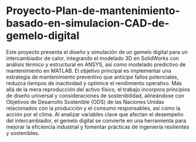 # Proyecto-Plan-de-mantenimiento-basado-en-simulacion-CAD-de-gemelo-digital
Este proyecto presenta el diseño y simulación de un gemelo digital para un intercambiador de calor, integrando el modelado 3D en SolidWorks con análisis térmico y estructural en ANSYS, así como modelado predictivo de mantenimiento en MATLAB. El objetivo principal es implementar una estrategia de mantenimiento preventivo que anticipe fallos potenciales, reduzca tiempos de inactividad y optimice el rendimiento operativo. Más allá de la mera reproducción del activo físico, el trabajo incorpora principios de diseño universal y consideraciones de sostenibilidad, alineándose con Objetivos de Desarrollo Sostenible (ODS) de las Naciones Unidas relacionados con la producción y el consumo responsables, así como la acción por el clima. Al analizar variables clave que afectan el desempeño del intercambiador, el gemelo digital se convierte en una herramienta para mejorar la eficiencia industrial y fomentar prácticas de ingeniería resilientes y sostenibles.
